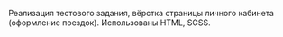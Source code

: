 Реализация тестового задания, вёрстка страницы личного кабинета (оформление поездок).
Использованы HTML, SCSS.
